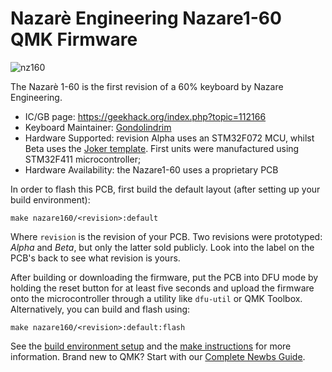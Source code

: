 # Nazarè Engineering Nazare1-60 QMK Firmware

![nz160](https://i.imgur.com/ZYJgL2Gh.jpg)

The Nazarè 1-60 is the first revision of a 60% keyboard by Nazare Engineering.

* IC/GB page: https://geekhack.org/index.php?topic=112166
* Keyboard Maintainer: [Gondolindrim](https://github.com/Gondolindrim)
* Hardware Supported: revision Alpha uses an STM32F072 MCU, whilst Beta uses the [Joker template](https://acheronproject.com/joker_mcus/joker/). First units were manufactured using STM32F411 microcontroller;
* Hardware Availability: the Nazare1-60 uses a proprietary PCB

In order to flash this PCB, first build the default layout (after setting up your build environment):

    make nazare160/<revision>:default

Where `revision` is the revision of your PCB. Two revisions were prototyped: _Alpha_ and _Beta_, but only the latter sold publicly. Look into the label on the PCB's back to see what revision is yours.

After building or downloading the firmware, put the PCB into DFU mode by holding the reset button for at least five seconds and upload the firmware onto the microcontroller through a utility like `dfu-util` or QMK Toolbox. Alternatively, you can build and flash using:

    make nazare160/<revision>:default:flash

See the [build environment setup](https://docs.qmk.fm/#/getting_started_build_tools) and the [make instructions](https://docs.qmk.fm/#/getting_started_make_guide) for more information. Brand new to QMK? Start with our [Complete Newbs Guide](https://docs.qmk.fm/#/newbs).
